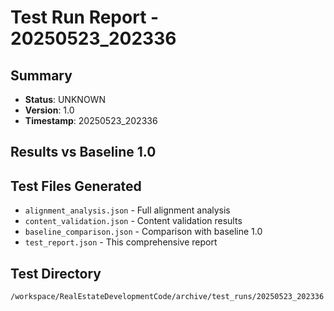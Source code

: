 # Test Run Report - 20250523_202336

## Summary
- **Status**: UNKNOWN
- **Version**: 1.0
- **Timestamp**: 20250523_202336

## Results vs Baseline 1.0

## Test Files Generated
- `alignment_analysis.json` - Full alignment analysis
- `content_validation.json` - Content validation results  
- `baseline_comparison.json` - Comparison with baseline 1.0
- `test_report.json` - This comprehensive report

## Test Directory
`/workspace/RealEstateDevelopmentCode/archive/test_runs/20250523_202336`
